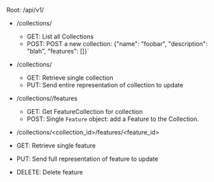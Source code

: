 Root: /api/v1/
  - /collections/
    - GET: List all Collections
    - POST: POST a new collection: {"name": "foobar", "description": "blah", "features": []}`

  - /collections/<id>
    - GET: Retrieve single collection
    - PUT: Send entire representation of collection to update

  - /collections/<id>/features
    - GET: Get FeatureCollection for collection
    - POST: Single `Feature` object: add a Feature to the Collection.

  - /collections/<collection_id>/features/<feature_id>
   - GET: Retrieve single feature
   - PUT: Send full representation of feature to update
   - DELETE: Delete feature